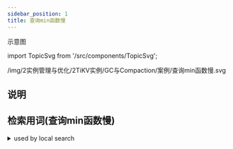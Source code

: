 ```yaml
---
sidebar_position: 1
title: 查询min函数慢
---
```

示意图

import TopicSvg from '/src/components/TopicSvg';

<TopicSvg>/img/2实例管理与优化/2TiKV实例/GC与Compaction/案例/查询min函数慢.svg </TopicSvg>


## 说明


## 检索用词(查询min函数慢)
<details>
<summary>used by local search</summary>
<div>
dt有索引, tidb内部把min改写为:
   select t order by dt limit 1
理论上tikv只读取有效的第一条,, 但tikv从索引头部扫描起,, 需要跳过5000万条mvcc数据,, sql执行信息中的skip count有记录, 变成mvcc数据, 保留在表中, compaction, _filter参数?, 保留时间超出gc life, delete的数据, 真正从磁盘抹去, delete数据, 由rocksdb在, compaction时, 一起清理, 默认true, gc worker, 标记为tomestone, false, 理论回顾, 案例, 然后查询, 花了一分钟, select min(dt) from t, 解决办法, 清理的时间提前, 或查询时刻延后, select min(dt) from t, 此时dt索引头部没有mvcc数据, 查询min只需读索引第一个region, 就大概率能取得有效数据,
先清理30天前数据5千万条
`delete t where dt<30天前`
</div></details>




